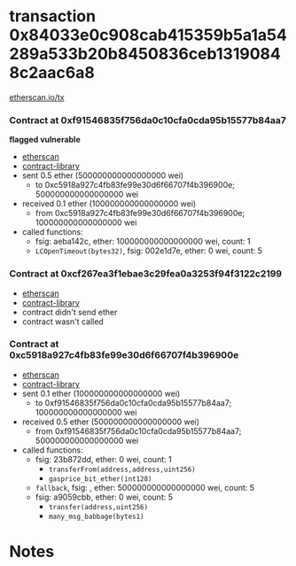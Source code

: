 # transaction 0x84033e0c908cab415359b5a1a54289a533b20b8450836ceb13190848c2aac6a8

[etherscan.io/tx](https://etherscan.io/tx/0x84033e0c908cab415359b5a1a54289a533b20b8450836ceb13190848c2aac6a8)


### Contract at 0xf91546835f756da0c10cfa0cda95b15577b84aa7

**flagged vulnerable**

* [etherscan](https://etherscan.io/address/0xf91546835f756da0c10cfa0cda95b15577b84aa7)
* [contract-library](https://contract-library.com/contracts/Ethereum/0xf91546835f756da0c10cfa0cda95b15577b84aa7)
* sent 0.5 ether (500000000000000000 wei)
    * to 0xc5918a927c4fb83fe99e30d6f66707f4b396900e; 500000000000000000 wei
* received 0.1 ether (100000000000000000 wei)
    * from 0xc5918a927c4fb83fe99e30d6f66707f4b396900e; 100000000000000000 wei
* called functions:
    * fsig: aeba142c, ether: 100000000000000000 wei, count: 1
    * `LCOpenTimeout(bytes32)`, fsig: 002e1d7e, ether: 0 wei, count: 5


### Contract at 0xcf267ea3f1ebae3c29fea0a3253f94f3122c2199

* [etherscan](https://etherscan.io/address/0xcf267ea3f1ebae3c29fea0a3253f94f3122c2199)
* [contract-library](https://contract-library.com/contracts/Ethereum/0xcf267ea3f1ebae3c29fea0a3253f94f3122c2199)
* contract didn't send ether
* contract wasn't called


### Contract at 0xc5918a927c4fb83fe99e30d6f66707f4b396900e

* [etherscan](https://etherscan.io/address/0xc5918a927c4fb83fe99e30d6f66707f4b396900e)
* [contract-library](https://contract-library.com/contracts/Ethereum/0xc5918a927c4fb83fe99e30d6f66707f4b396900e)
* sent 0.1 ether (100000000000000000 wei)
    * to 0xf91546835f756da0c10cfa0cda95b15577b84aa7; 100000000000000000 wei
* received 0.5 ether (500000000000000000 wei)
    * from 0xf91546835f756da0c10cfa0cda95b15577b84aa7; 500000000000000000 wei
* called functions:
    * fsig: 23b872dd, ether: 0 wei, count: 1
        * `transferFrom(address,address,uint256)`
        * `gasprice_bit_ether(int128)`
    * `fallback`, fsig: , ether: 500000000000000000 wei, count: 5
    * fsig: a9059cbb, ether: 0 wei, count: 5
        * `transfer(address,uint256)`
        * `many_msg_babbage(bytes1)`

# Notes

